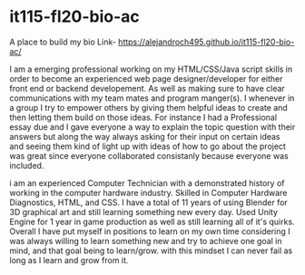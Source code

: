 # it115-fl20-bio-ac
A place to build my bio Link- https://alejandroch495.github.io/it115-fl20-bio-ac/

I am a emerging professional working on my HTML/CSS/Java script skills in order to become an experienced web page designer/developer for either front end or backend developement. As well as making sure to have clear communications with my team mates and program manger(s). I whenever in a group I try to empower others by giving them helpful ideas to create and then letting them build on those ideas. For instance I had a Professional essay due and I gave everyone a way to explain the topic question with their answers but along the way always asking for their input on certain ideas and seeing them kind of light up with ideas of how to go about the project was great since everyone collaborated consistanly because everyone was included.

i am an experienced Computer Technician with a demonstrated history of working in the computer hardware industry. Skilled in Computer Hardware Diagnostics, HTML, and CSS. I have a total of 11 years of using Blender for 3D graphical art and still learning something new every day. Used Unity Engine for 1 year in game production as well as still learning all of it's quirks. Overall I have put myself in positions to learn on my own time considering I was always willing to learn something new and try to achieve one goal in mind, and that goal being to learn/grow. with this mindset I can never fail as long as I learn and grow from it.
